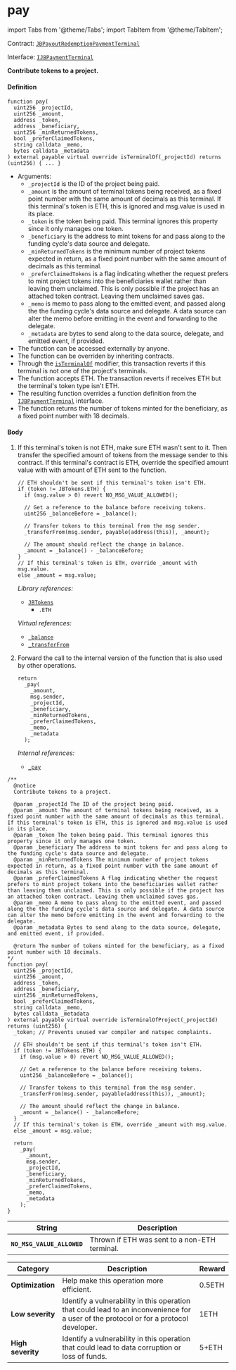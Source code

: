# pay

import Tabs from '@theme/Tabs';
import TabItem from '@theme/TabItem';

Contract: [`JBPayoutRedemptionPaymentTerminal`](/docs/v4/deprecated/v3/deprecated/or-payment-terminals/or-abstract/jbpayoutredemptionpaymentterminal/README.md)​‌

Interface: [`IJBPaymentTerminal`](/docs/v4/deprecated/v3/api/interfaces/ijbpaymentterminal.md)

<Tabs>
<TabItem value="Step by step" label="Step by step">

**Contribute tokens to a project.**

#### Definition

```
function pay(
  uint256 _projectId,
  uint256 _amount,
  address _token,
  address _beneficiary,
  uint256 _minReturnedTokens,
  bool _preferClaimedTokens,
  string calldata _memo,
  bytes calldata _metadata
) external payable virtual override isTerminalOf(_projectId) returns (uint256) { ... }
```

* Arguments:
  * `_projectId` is the ID of the project being paid.
  * `_amount` is the amount of terminal tokens being received, as a fixed point number with the same amount of decimals as this terminal. If this terminal's token is ETH, this is ignored and msg.value is used in its place.
  * `_token` is the token being paid. This terminal ignores this property since it only manages one token.
  * `_beneficiary` is the address to mint tokens for and pass along to the funding cycle's data source and delegate.
  * `_minReturnedTokens` is the minimum number of project tokens expected in return, as a fixed point number with the same amount of decimals as this terminal.
  * `_preferClaimedTokens` is a flag indicating whether the request prefers to mint project tokens into the beneficiaries wallet rather than leaving them unclaimed. This is only possible if the project has an attached token contract. Leaving them unclaimed saves gas.
  * `_memo` is memo to pass along to the emitted event, and passed along the the funding cycle's data source and delegate. A data source can alter the memo before emitting in the event and forwarding to the delegate.
  * `_metadata` are bytes to send along to the data source, delegate, and emitted event, if provided.
* The function can be accessed externally by anyone.
* The function can be overriden by inheriting contracts.
* Through the [`isTerminalOf`](/docs/v4/deprecated/v3/deprecated/or-payment-terminals/or-abstract/jbpayoutredemptionpaymentterminal/modifiers/isterminalof.md) modifier, this transaction reverts if this terminal is not one of the project's terminals.
* The function accepts ETH. The transaction reverts if receives ETH but the terminal's token type isn't ETH.
* The resulting function overrides a function definition from the [`IJBPaymentTerminal`](/docs/v4/deprecated/v3/api/interfaces/ijbpaymentterminal.md) interface.
* The function returns the number of tokens minted for the beneficiary, as a fixed point number with 18 decimals.

#### Body

1.  If this terminal's token is not ETH, make sure ETH wasn't sent to it. Then transfer the specified amount of tokens from the message sender to this contract. If this terminal's contract is ETH, override the specified amount value with with amount of ETH sent to the function.

    ```
    // ETH shouldn't be sent if this terminal's token isn't ETH.
    if (token != JBTokens.ETH) {
      if (msg.value > 0) revert NO_MSG_VALUE_ALLOWED();

      // Get a reference to the balance before receiving tokens.
      uint256 _balanceBefore = _balance();

      // Transfer tokens to this terminal from the msg sender.
      _transferFrom(msg.sender, payable(address(this)), _amount);

      // The amount should reflect the change in balance.
      _amount = _balance() - _balanceBefore;
    }
    // If this terminal's token is ETH, override _amount with msg.value.
    else _amount = msg.value;
    ```

    _Library references:_

    * [`JBTokens`](/docs/v4/deprecated/v3/api/libraries/jbcurrencies.md)
      * `.ETH`

    _Virtual references:_

    * [`_balance`](/docs/v4/deprecated/v3/deprecated/or-payment-terminals/or-abstract/jbpayoutredemptionpaymentterminal/write/-_balance.md)
    * [`_transferFrom`](/docs/v4/deprecated/v3/deprecated/or-payment-terminals/or-abstract/jbpayoutredemptionpaymentterminal/write/-_transferfrom.md)

1.  Forward the call to the internal version of the function that is also used by other operations.

    ```
    return
      _pay(
        _amount,
        msg.sender,
        _projectId,
        _beneficiary,
        _minReturnedTokens,
        _preferClaimedTokens,
        _memo,
        _metadata
      );
    ```

    _Internal references:_

    * [`_pay`](/docs/v4/deprecated/v3/deprecated/or-payment-terminals/or-abstract/jbpayoutredemptionpaymentterminal/write/-_pay.md)

</TabItem>

<TabItem value="Code" label="Code">

```
/**
  @notice
  Contribute tokens to a project.

  @param _projectId The ID of the project being paid.
  @param _amount The amount of terminal tokens being received, as a fixed point number with the same amount of decimals as this terminal. If this terminal's token is ETH, this is ignored and msg.value is used in its place.
  @param _token The token being paid. This terminal ignores this property since it only manages one token.
  @param _beneficiary The address to mint tokens for and pass along to the funding cycle's data source and delegate.
  @param _minReturnedTokens The minimum number of project tokens expected in return, as a fixed point number with the same amount of decimals as this terminal.
  @param _preferClaimedTokens A flag indicating whether the request prefers to mint project tokens into the beneficiaries wallet rather than leaving them unclaimed. This is only possible if the project has an attached token contract. Leaving them unclaimed saves gas.
  @param _memo A memo to pass along to the emitted event, and passed along the the funding cycle's data source and delegate. A data source can alter the memo before emitting in the event and forwarding to the delegate.
  @param _metadata Bytes to send along to the data source, delegate, and emitted event, if provided.

  @return The number of tokens minted for the beneficiary, as a fixed point number with 18 decimals.
*/
function pay(
  uint256 _projectId,
  uint256 _amount,
  address _token,
  address _beneficiary,
  uint256 _minReturnedTokens,
  bool _preferClaimedTokens,
  string calldata _memo,
  bytes calldata _metadata
) external payable virtual override isTerminalOfProject(_projectId) returns (uint256) {
  _token; // Prevents unused var compiler and natspec complaints.

  // ETH shouldn't be sent if this terminal's token isn't ETH.
  if (token != JBTokens.ETH) {
    if (msg.value > 0) revert NO_MSG_VALUE_ALLOWED();

    // Get a reference to the balance before receiving tokens.
    uint256 _balanceBefore = _balance();

    // Transfer tokens to this terminal from the msg sender.
    _transferFrom(msg.sender, payable(address(this)), _amount);

    // The amount should reflect the change in balance.
    _amount = _balance() - _balanceBefore;
  }
  // If this terminal's token is ETH, override _amount with msg.value.
  else _amount = msg.value;

  return
    _pay(
      _amount,
      msg.sender,
      _projectId,
      _beneficiary,
      _minReturnedTokens,
      _preferClaimedTokens,
      _memo,
      _metadata
    );
}
```

</TabItem>

<TabItem value="Errors" label="Errors">

| String                       | Description                                             |
| ---------------------------- | ------------------------------------------------------- |
| **`NO_MSG_VALUE_ALLOWED`** | Thrown if ETH was sent to a non-ETH terminal. |

</TabItem>


<TabItem value="Bug bounty" label="Bug bounty">

| Category          | Description                                                                                                                            | Reward |
| ----------------- | -------------------------------------------------------------------------------------------------------------------------------------- | ------ |
| **Optimization**  | Help make this operation more efficient.                                                                                               | 0.5ETH |
| **Low severity**  | Identify a vulnerability in this operation that could lead to an inconvenience for a user of the protocol or for a protocol developer. | 1ETH   |
| **High severity** | Identify a vulnerability in this operation that could lead to data corruption or loss of funds.                                        | 5+ETH  |

</TabItem>
</Tabs>
